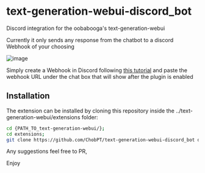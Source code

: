 # text-generation-webui-discord_bot

Discord integration for the oobabooga's text-generation-webui

Currently it only sends any response from the chatbot to a discord Webhook of your choosing

![image](https://user-images.githubusercontent.com/45816945/234896222-532ef597-3e26-48cc-8af2-7df33d471e1b.png)

Simply create a Webhook in Discord following [this tutorial]([url](https://support.discord.com/hc/en-us/articles/228383668-Intro-to-Webhooks)) and paste the webhook URL  under the chat box that will show after the plugin is enabled



## Installation
The extension can be installed by cloning this repository inside the ../text-generation-webui/extensions folder:

```bash 
cd {PATH_TO_text-generation-webui/};
cd extensions;
git clone https://github.com/ChobPT/text-generation-webui-discord_bot discord_bot
``` 

Any suggestions feel free to PR, 

Enjoy

